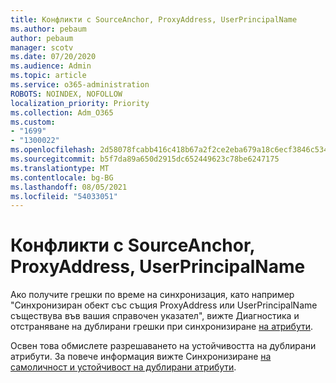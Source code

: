 ```yaml
---
title: Конфликти с SourceAnchor, ProxyAddress, UserPrincipalName
ms.author: pebaum
author: pebaum
manager: scotv
ms.date: 07/20/2020
ms.audience: Admin
ms.topic: article
ms.service: o365-administration
ROBOTS: NOINDEX, NOFOLLOW
localization_priority: Priority
ms.collection: Adm_O365
ms.custom:
- "1699"
- "1300022"
ms.openlocfilehash: 2d58078fcabb416c418b67a2f2ce2eba679a18c6ecf3846c534bde74188d7827
ms.sourcegitcommit: b5f7da89a650d2915dc652449623c78be6247175
ms.translationtype: MT
ms.contentlocale: bg-BG
ms.lasthandoff: 08/05/2021
ms.locfileid: "54033051"
---
```

# <a name="conflicts-with-sourceanchor-proxyaddress-userprincipalname"></a>Конфликти с SourceAnchor, ProxyAddress, UserPrincipalName

Ако получите грешки по време на синхронизация, като например "Синхронизиран обект със същия ProxyAddress или UserPrincipalName съществува във вашия справочен указател", вижте Диагностика и отстраняване на дублирани грешки при синхронизиране [на атрибути](https://docs.microsoft.com/azure/active-directory/hybrid/how-to-connect-health-diagnose-sync-errors).

Освен това обмислете разрешаването на устойчивостта на дублирани атрибути. За повече информация вижте Синхронизиране [на самоличност и устойчивост на дублирани атрибути](https://aka.ms/duplicateattributeresiliency).